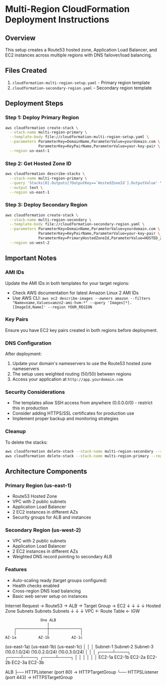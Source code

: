 # Multi-Region CloudFormation Deployment Instructions

## Overview
This setup creates a Route53 hosted zone, Application Load Balancer, and EC2 instances across multiple regions with DNS failover/load balancing.

## Files Created
1. `cloudformation-multi-region-setup.yaml` - Primary region template
2. `cloudformation-secondary-region.yaml` - Secondary region template

## Deployment Steps

### Step 1: Deploy Primary Region
```bash
aws cloudformation create-stack \
  --stack-name multi-region-primary \
  --template-body file://cloudformation-multi-region-setup.yaml \
  --parameters ParameterKey=DomainName,ParameterValue=yourdomain.com \
               ParameterKey=KeyPairName,ParameterValue=your-key-pair \
  --region us-east-1
```

### Step 2: Get Hosted Zone ID
```bash
aws cloudformation describe-stacks \
  --stack-name multi-region-primary \
  --query 'Stacks[0].Outputs[?OutputKey==`HostedZoneId`].OutputValue' \
  --output text \
  --region us-east-1
```

### Step 3: Deploy Secondary Region
```bash
aws cloudformation create-stack \
  --stack-name multi-region-secondary \
  --template-body file://cloudformation-secondary-region.yaml \
  --parameters ParameterKey=DomainName,ParameterValue=yourdomain.com \
               ParameterKey=KeyPairName,ParameterValue=your-key-pair \
               ParameterKey=PrimaryHostedZoneId,ParameterValue=HOSTED_ZONE_ID_FROM_STEP_2 \
  --region us-west-2
```

## Important Notes

### AMI IDs
Update the AMI IDs in both templates for your target regions:
- Check AWS documentation for latest Amazon Linux 2 AMI IDs
- Use AWS CLI: `aws ec2 describe-images --owners amazon --filters "Name=name,Values=amzn2-ami-hvm-*" --query 'Images[*].[ImageId,Name]' --region YOUR_REGION`

### Key Pairs
Ensure you have EC2 key pairs created in both regions before deployment.

### DNS Configuration
After deployment:
1. Update your domain's nameservers to use the Route53 hosted zone nameservers
2. The setup uses weighted routing (50/50) between regions
3. Access your application at `http://app.yourdomain.com`

### Security Considerations
- The templates allow SSH access from anywhere (0.0.0.0/0) - restrict this in production
- Consider adding HTTPS/SSL certificates for production use
- Implement proper backup and monitoring strategies

### Cleanup
To delete the stacks:
```bash
aws cloudformation delete-stack --stack-name multi-region-secondary --region us-west-2
aws cloudformation delete-stack --stack-name multi-region-primary --region us-east-1
```

## Architecture Components

### Primary Region (us-east-1)
- Route53 Hosted Zone
- VPC with 2 public subnets
- Application Load Balancer
- 2 EC2 instances in different AZs
- Security groups for ALB and instances

### Secondary Region (us-west-2)
- VPC with 2 public subnets
- Application Load Balancer
- 2 EC2 instances in different AZs
- Weighted DNS record pointing to secondary ALB

### Features
- Auto-scaling ready (target groups configured)
- Health checks enabled
- Cross-region DNS load balancing
- Basic web server setup on instances


Internet Request → Route53 → ALB → Target Group → EC2
                     ↓         ↓        ↓         ↓
                 Hosted Zone  Subnets  Subnets  Subnets
                              ↓        ↓         ↓
                             VPC ← Route Table ← IGW


                    One ALB
                       |
        ┌──────────────┼──────────────┐
        │              │              │
    AZ-1a          AZ-1b          AZ-1c
 (us-east-1a)   (us-east-1b)   (us-east-1c)
        │              │              │
   Subnet-1       Subnet-2       Subnet-3
 (10.0.1.0/24)  (10.0.2.0/24)  (10.0.3.0/24)
        │              │              │
   ┌────┴────┐    ┌────┴────┐    ┌────┴────┐
   │         │    │         │    │         │
 EC2-1a   EC2-1b EC2-2a   EC2-2b EC2-3a   EC2-3b

ALB
├── HTTPListener (port 80) → HTTPTargetGroup
└── HTTPSListener (port 443) → HTTPSTargetGroup
